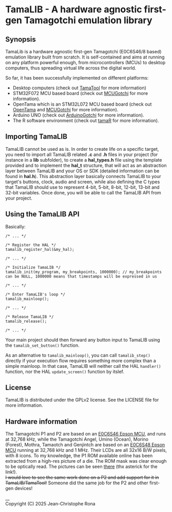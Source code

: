 # TamaLIB - A hardware agnostic first-gen Tamagotchi emulation library


## Synopsis

TamaLib is a hardware agnostic first-gen Tamagotchi (E0C6S46/8 based) emulation library built from scratch. It is self-contained and aims at running on any platform powerful enough, from microcontrollers (MCUs) to desktop computers, thus spreading virtual life across the digital world.

So far, it has been successfully implemented on different platforms:
- Desktop computers (check out [TamaTool](https://github.com/jcrona/tamatool/) for more information) 
- STM32F072 MCU based board (check out [MCUGotchi](https://github.com/jcrona/mcugotchi/) for more information).
- OpenTama which is an STM32L072 MCU based board (check out [OpenTama](https://github.com/Sparkr-tech/opentama) and [MCUGotchi](https://github.com/jcrona/mcugotchi/) for more information).
- Arduino UNO (check out [ArduinoGotchi](https://github.com/GaryZ88/ArduinoGotchi/) for more information).
- The R software environment (check out [tamaR](https://github.com/almarch/tamaR/) for more information).


## Importing TamaLIB

TamaLIB cannot be used as is. In order to create life on a specific target, you need to import all TamaLIB related __.c__ and __.h__ files in your project (for instance in a __lib__ subfolder), to create a __hal_types.h__ file using the template provided and to implement the __hal_t__ structure, that will act as an abstraction layer between TamaLIB and your OS or SDK (detailed information can be found in __hal.h__). This abstraction layer basically connects TamaLIB to your target's buttons, clock, audio and screen, while also defining the C types that TamaLIB should use to represent 4-bit, 5-bit, 8-bit, 12-bit, 13-bit and 32-bit variables. Once done, you will be able to call the TamaLIB API from your project.


## Using the TamaLIB API

Basically:
```
/* ... */

/* Register the HAL */
tamalib_register_hal(&my_hal);

/* ... */

/* Initialize TamaLIB */
tamalib_init(my_program, my_breakpoints, 1000000); // my_breakpoints can be NULL, 1000000 means that timestamps will be expressed in us

/* ... */

/* Enter TamaLIB's loop */
tamalib_mainloop();

/* ... */

/* Release TamaLIB */
tamalib_release();

/* ... */
```
Your main project should then forward any button input to TamaLIB using the `tamalib_set_button()` function.

As an alternative to `tamalib_mainloop()`, you can call `tamalib_step()` directly if your execution flow requires something more complex than a simple mainloop. In that case, TamaLIB will neither call the HAL `handler()` function, nor the HAL `update_screen()` function by itslef.


## License

TamaLIB is distributed under the GPLv2 license. See the LICENSE file for more information.


## Hardware information

The Tamagotchi P1 and P2 are based on an [E0C6S46 Epson MCU](https://download.epson-europe.com/pub/electronics-de/asmic/4bit/62family/technicalmanual/tm_6s46.pdf), and runs at 32,768 kHz, while the Tamagotchi Angel, Umino (Ocean), Morino (Forest), Mothra, Tamaotch and Genjintch are based on an [E0C6S48 Epson MCU](https://download.epson-europe.com/pub/electronics-de/asmic/4bit/62family/technicalmanual/tm_6s48.pdf) running at 32,768 kHz and 1 MHz. Their LCDs are all 32x16 B/W pixels, with 8 icons. 
To my knowledge, the P1 ROM available online has been extracted from a high-res picture of a die. The ROM mask was clear enough to be optically read. The pictures can be seen [there](https://siliconpr0n.org/map/bandai/tamagotchi-v1/) (thx asterick for the link!).  
~~I would love to see the same work done on a P2 and add support for it in TamaLIB/TamaTool!~~ Someone did the same job for the P2 and other first-gen devices!

__  
Copyright (C) 2025 Jean-Christophe Rona
